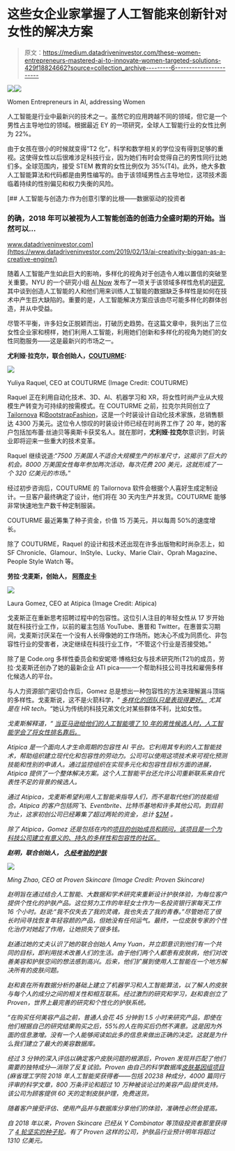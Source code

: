 # 这些女企业家掌握了人工智能来创新针对女性的解决方案

> 原文：<https://medium.datadriveninvestor.com/these-women-entrepreneurs-mastered-ai-to-innovate-women-targeted-solutions-429f18824662?source=collection_archive---------6----------------------->

[![](img/4883d85e92bf0eddc29ac9a15cee1158.png)](http://www.track.datadriveninvestor.com/1B9E)![](img/f4138a7a478ca692a5fb3d95e281c441.png)

Women Entrepreneurs in AI, addressing Women

人工智能是行业中最新兴的技术之一。虽然它的应用跨越不同的领域，但它是一个男性占主导地位的领域。根据最近 EY 的一项研究，全球人工智能行业的女性比例为 22%。

由于女孩在很小的时候就变得“T2 化”，科学和数学相关的学位没有得到足够的重视。这使得女性以后很难涉足科技行业，因为她们有时会觉得自己的男性同行比她们多。全球范围内，接受 STEM 教育的女性比例仅为 35%(T4)。此外，绝大多数人工智能算法和代码都是由男性编写的。由于该领域男性占主导地位，这项技术面临着持续的性别偏见和权力失衡的风险。

[](https://www.datadriveninvestor.com/2019/02/13/ai-creativity-biggan-as-a-creative-engine/) [## 人工智能与创造力:作为创意引擎的比根——数据驱动的投资者

### 的确，2018 年可以被视为人工智能创造的创造力全盛时期的开始。当然可以…

www.datadriveninvestor.com](https://www.datadriveninvestor.com/2019/02/13/ai-creativity-biggan-as-a-creative-engine/) 

随着人工智能产生如此巨大的影响，多样化的视角对于创造令人难以置信的突破至关重要。NYU 的一个研究小组 [AI Now](https://ainowinstitute.org/) 发布了一项关于该领域多样性危机的[研究](https://ainowinstitute.org/discriminatingsystems.html),其中谈到创造人工智能的人和他们用来训练人工智能的数据缺乏多样性是如何在技术中产生巨大缺陷的。重要的是，人工智能解决方案应该由尽可能多样化的群体创造，并从中受益。

尽管不平衡，许多妇女正脱颖而出，打破历史趋势。在这篇文章中，我列出了三位女性企业家和榜样，她们利用人工智能，利用她们创新和多样化的视角为她们的女性同胞服务——这是最新兴的市场之一。

**尤利娅·拉克尔，联合创始人，**[**COUTURME**](http://couturme.com)**:**

![](img/2b4b3721e900e19f2223243f5e8e72b2.png)

Yuliya Raquel, CEO at COUTURME (Image Credit: COUTURME)

Raquel 正在利用自动化技术、3D、AI、机器学习和 XR，将女性时尚产业从大规模生产转变为可持续的按需模式。在 COUTURME 之前，拉克尔共同创立了 [Tailornova](https://tailornova.com/) 和[BootstrapFashion](https://bootstrapfashion.com/)，这是一个时装设计自动化技术家族，总销售额达 4300 万美元。这位令人惊叹的时装设计师已经在时尚界工作了 20 年，她的客户包括加布蕾·丝迪贝等奥斯卡获奖名人。就在那时，**尤利娅·拉克尔**意识到，时装业即将迎来一些重大的技术变革。

Raquel 继续说道:“*7500 万美国人不适合大规模生产的标准尺寸，这揭示了巨大的机会。8000 万美国女性每年参加两次活动，每次花费 200 美元，这就形成了一个 320 亿美元的市场。*”

经过初步咨询后，COUTURME 的 Tailornova 软件会根据个人喜好生成定制设计。一旦客户最终确定了设计，他们将在 30 天内生产并发货。COUTURME 能够非常快速地生产数千种定制服装。

COUTURME 最近筹集了种子资金，价值 15 万美元，并以每周 50%的速度增长。

除了 COUTURME，Raquel 的设计和技术还出现在许多出版物和时尚杂志上，如 SF Chronicle、Glamour、InStyle、Lucky、Marie Clair、Oprah Magazine、People Style Watch 等。

**劳拉·戈麦斯，创始人，** [**阿蒂皮卡**](https://www.atipicainc.com/)

![](img/41cf7b7e4d187025d550ab22102f6851.png)

Laura Gomez, CEO at Atipica (Image Credit: Atipica)

戈麦斯正在重新思考招聘过程中的包容性。这位引人注目的年轻女性从 17 岁开始就在科技行业工作，以前的雇主包括 YouTube、惠普和 Twitter。在惠普实习期间，戈麦斯讨厌呆在一个没有人长得像她的工作场所。她决心不成为同质化、非包容性行业的受害者，决定继续在科技行业工作，“不管这个行业是否接受她。”

除了是 Code.org 多样性委员会和安妮塔·博格妇女与技术研究所(T21)的成员，劳拉·戈麦斯还创办了她的最新企业 ATI pica——一个帮助科技公司寻找和雇佣多样化候选人的平台。

与人力资源部门密切合作后，Gomez 总是想出一种包容性的方法来理解漏斗顶端的多样性。戈麦斯说，这不是火箭科学，“ [*多样化的团队只是表现得更好。*](https://www.catalyst.org/knowledge/diversity-matters) *尤其是在 HR tech。*“她认为传统的科技兄弟文化对某些群体不利，比如女性。

*戈麦斯解释道，“* [*当亚马逊给他们的人工智能喂了 10 年的男性候选人时，人工智能学会了将女性排名靠后。*](https://twitter.com/intent/tweet?url=http%3A%2F%2Fwww.forbes.com%2Fsites%2Fcognitiveworld%2F2019%2F02%2F03%2Femerging-technologies-need-diversity-innovative-women-in-ai-blockchain-to-follow-in-2019%2F&text=When%20Amazon%20fed%20their%20%23AI%20ten%20years%20worth%20of%20majority-male%20candidates%2C%20the%20AI%20learned%20to%20rank%20women%20lower.%20%40laura)

*Atipica 是一个面向人才生命周期的包容性 AI 平台。它利用其专利的人工智能技术，帮助组织建立现代化和包容性的劳动力。公司可以使用这项技术来可视化预测技能和性别的申请人。通过监控组织在实现多元化和包容性目标方面的进展，Atipica 提供了一个整体解决方案。这个人工智能平台还允许公司重新联系来自代表性不足的背景的候选人。*

*通过 Atipica，戈麦斯希望利用人工智能来指导人们，而不是取代他们的技能组合。Atipica 的客户包括网飞、Eventbrite、比特币基地和许多其他公司。到目前为止，这家初创公司已经筹集了超过两轮的资金，总计 [$2M](https://www.crunchbase.com/search/funding_rounds/field/organization/funding_total/atipica) 。*

*除了 Atipica，Gomez 还是包括在内的[项目的创始成员和顾问，该项目是一个为科技公司建立有意义的、持久的多样性和包容性的社区。](https://projectinclude.org/)*

***赵明，联合创始人，** [**久经考验的护肤**](https://www.provenskincare.com/)*

*![](img/4f997b78bfc54900f872332da14623ef.png)*

*Ming Zhao, CEO at Proven Skincare (Image Credit: Proven Skincare)*

*赵明旨在通过结合人工智能、大数据和学术研究来重新设计护肤体验，为每位客户提供个性化的护肤产品。这位努力工作的年轻女士作为一名投资银行家每天工作 16 个小时。赵说:“我不仅失去了我的灵魂，我也失去了我的青春。”尽管她花了很长时间寻找恢复年轻容颜的产品，但她没有任何运气。最终，一位皮肤专家的个性化治疗对她起了作用，让她损失了很多钱。*

*赵通过她的丈夫认识了她的联合创始人 Amy Yuan，并立即意识到他们有一个共同的目标，即利用技术改善人们的生活。由于他们两个人都患有皮肤病，他们对改善美容和护肤空间的想法感到高兴。后来，他们扩展到使用人工智能在一个地方解决所有的皮肤问题。*

*赵和袁在所有数据分析的基础上建立了机器学习和人工智能算法，以了解人的皮肤与每个人的成分之间的相关性和相互联系。经过激烈的研究和学习，赵和袁创立了 Proven，世界上最完善的研究和个性化的护肤系统。*

*“*在购买任何美容产品之前，普通人会花 45 分钟到 1.5 小时来研究产品，即使在他们根据自己的研究结果购买之后，55%的人在购买后仍然不满意。这是因为外面的信息激增。没有一个人能够阅读如此多的信息来做出正确的决定。这就是为什么我们建立了最大的美容数据库。**

*经过 3 分钟的深入评估以确定客户皮肤问题的根源后，Proven 发现并匹配了他们需要的独特成分—消除了反复试验。Proven 由自己的科学数据库[皮肤基因组项目](https://www.provenskincare.com/why-proven)(麻省理工学院 2018 年人工智能奖获得者——包括 20238 种成分，4000 篇同行评审的科学文章，800 万条评论和超过 10 万种被谈论过的美容产品)提供支持。该公司为顾客提供 60 天的定制皮肤护理，免费送货。*

*随着客户接受评估、使用产品并与数据库分享他们的体验，准确性必然会提高。*

*自 2018 年以来，Proven Skincare 已经从 Y Combinator 等顶级投资者那里获得了 [4 轮坚实的种子轮](https://www.crunchbase.com/organization/proven-2932)。有了 Proven 这样的公司，护肤品行业预计明年将超过 1310 亿美元。*